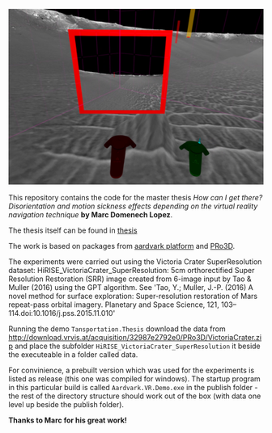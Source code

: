 ![teaser](./thesis/teaser.png)

This repository contains the code for the master thesis 
*How can I get there? Disorientation and motion sickness effects depending on the virtual reality navigation technique* **by Marc Domenech Lopez**.

The thesis itself can be found in [thesis](./thesis/Marc-Lopez-2019-Master-Thesis.pdf)

The work is based on packages from [aardvark platform](https://github.com/aardvark-platform) and [PRo3D](https://pro3d.space/).


The experiments were carried out using the Victoria Crater SuperResolution dataset:
HiRISE_VictoriaCrater_SuperResolution: 5cm orthorectified Super Resolution Restoration (SRR) image created from 6-image input by Tao & Muller (2016) using the GPT algorithm. See 'Tao, Y.; Muller, J.-P. (2016) A novel method for surface exploration: Super-resolution restoration of Mars repeat-pass orbital imagery. Planetary and Space Science, 121, 103–114.doi:10.1016/j.pss.2015.11.010'

Running the demo `Tansportation.Thesis` download the data from http://download.vrvis.at/acquisition/32987e2792e0/PRo3D/VictoriaCrater.zip and place the subfolder `HiRISE_VictoriaCrater_SuperResolution` it beside the executeable in a folder called data.

For convinience, a prebuilt version which was used for the experiments is listed as release (this one was compiled for windows). The startup program in this particular build is called `Aardvark.VR.Demo.exe` in the publish folder - the rest of the directory structure should work out of the box (with data one level up beside the publish folder).



**Thanks to Marc for his great work!**
